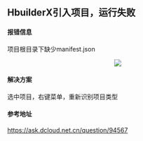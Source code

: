 ## HbuilderX引入项目，运行失败
#### 报错信息
项目根目录下缺少manifest.json
<div style="text-align: center"><img src="./images/2023-05-24_095311.png" ></div>

#### 解决方案
选中项目，右键菜单，重新识别项目类型

#### 参考地址
https://ask.dcloud.net.cn/question/94567
